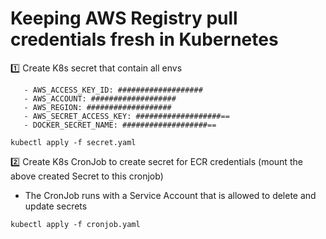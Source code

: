 # Keeping AWS Registry pull credentials fresh in Kubernetes

1️⃣ Create K8s secret that contain all envs 
```shell
   - AWS_ACCESS_KEY_ID: ###################
   - AWS_ACCOUNT: ###################
   - AWS_REGION: ###################
   - AWS_SECRET_ACCESS_KEY: ###################==
   - DOCKER_SECRET_NAME: ###################==
```
```shell
kubectl apply -f secret.yaml
```    
2️⃣ Create K8s CronJob to create secret for ECR credentials (mount the above created Secret to this cronjob)
   - The CronJob runs with a Service Account that is allowed to delete and update secrets
```shell
kubectl apply -f cronjob.yaml
```       
